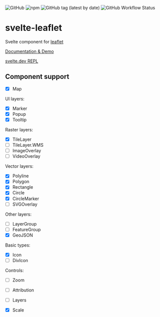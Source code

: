 ![GitHub](https://img.shields.io/github/license/ngyewch/svelte-leaflet)
![npm](https://img.shields.io/npm/v/svelte-leafletjs)
![GitHub tag (latest by date)](https://img.shields.io/github/v/tag/ngyewch/svelte-leaflet)
![GitHub Workflow Status](https://img.shields.io/github/workflow/status/ngyewch/svelte-leaflet/Node.js%20CI)

# svelte-leaflet

Svelte component for [leaflet](https://leafletjs.com/)

[Documentation & Demo](https://ngyewch.github.io/svelte-leaflet/)

[svelte.dev REPL](https://svelte.dev/repl/e1d146cf3f964533a1a296dc5e08436c?version=3.25.1)

## Component support

- [x] Map

UI layers:
- [x] Marker
- [x] Popup
- [x] Tooltip

Raster layers:
- [x] TileLayer
- [ ] TileLayer.WMS
- [ ] ImageOverlay
- [ ] VideoOverlay

Vector layers:
- [x] Polyline
- [x] Polygon
- [x] Rectangle
- [x] Circle
- [x] CircleMarker
- [ ] SVGOverlay

Other layers:
- [ ] LayerGroup
- [ ] FeatureGroup
- [x] GeoJSON

Basic types:
- [x] Icon
- [ ] DivIcon

Controls:
- [ ] Zoom
- [ ] Attribution
- [ ] Layers
- [x] Scale

